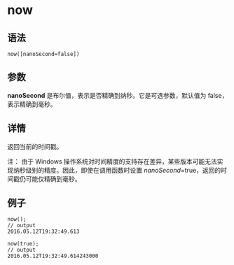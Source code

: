 # now

## 语法

`now([nanoSecond=false])`

## 参数

**nanoSecond** 是布尔值，表示是否精确到纳秒。它是可选参数，默认值为 false，表示精确到毫秒。

## 详情

返回当前的时间戳。

注： 由于 Windows
操作系统对时间精度的支持存在差异，某些版本可能无法实现纳秒级别的精度。因此，即使在调用函数时设置
*nanoSecond*=true，返回的时间戳仍可能仅精确到毫秒。

## 例子

```
now();
// output
2016.05.12T19:32:49.613

now(true);
// output
2016.05.12T19:32:49.614243000
```


